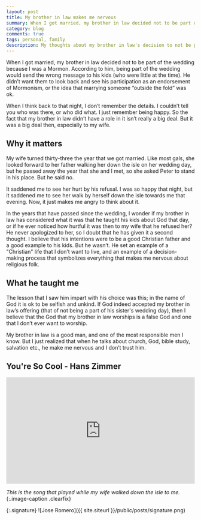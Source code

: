 ```yaml
---
layout: post
title: My brother in law makes me nervous
summary: When I got married, my brother in law decided not to be part of the wedding because I was a Mormon.
category: blog
comments: true
tags: personal, family
description: My thoughts about my brother in law's decision to not be part of our wedding.
---
```



When I got married, my brother in law decided not to be part of the wedding because I was a Mormon. According to him, being part of the wedding would send the wrong message to his kids (who were little at the time). He didn’t want them to look back and see his participation as an endorsement of Mormonism, or the idea that marrying someone “outside the fold” was ok.

When I think back to that night, I don’t remember the details. I couldn’t tell you who was there, or who did what. I just remember being happy. So the fact that my brother in law didn’t have a role in it isn’t really a big deal. But it was a big deal then, especially to my wife.

## Why it matters
My wife turned thirty-three the year that we got married. Like most gals, she looked forward to her father walking her down the isle on her wedding day, but he passed away the year that she and I met, so she asked Peter to stand in his place. But he said no.

It saddened me to see her hurt by his refusal. I was so happy that night, but it saddened me to see her walk by herself down the isle towards me that evening. Now, it just makes me angry to think about it.

In the years that have passed since the wedding, I wonder if my brother in law has considered what it was that he taught his kids about God that day, or if he ever noticed how hurtful it was then to my wife that he refused her? He never apologized to her, so I doubt that he has given it a second thought. I believe that his intentions were to be a good Christian father and a good example to his kids. But he wasn’t. He set an example of a "Christian" life that I don’t want to live, and an example of a decision-making process that symbolizes everything that makes me nervous about religious folk.

## What he taught me
The lesson that I saw him impart with his choice was this; in the name of God it is ok to be selfish and unkind. If God indeed accepted my brother in law’s offering (that of not being a part of his sister's wedding day), then I believe that the God that my brother in law worships is a false God and one that I don’t ever want to worship.

My brother in law is a good man, and one of the most responsible men I know. But I just realized that when he talks about church, God, bible study, salvation etc., he make me nervous and I don’t trust him.

## You're So Cool - Hans Zimmer
 <style>.embed-container { position: relative; padding-bottom: 56.25%; height: 0; overflow: hidden; max-width: 100%; } .embed-container iframe, .embed-container object, .embed-container embed { position: absolute; top: 0; left: 0; width: 100%; height: 100%; }</style>
<div class='embed-container'><iframe src='https://www.youtube.com/embed/VLSYQkpMGb8?rel=0&amp;showinfo=0' frameborder='0' allowfullscreen></iframe></div>

*This is the song that played while my wife walked down the isle to me.*{:.image-caption .clearfix}

{:.signature}
![Jose Romero]({{ site.siteurl }}/public/posts/signature.png)
